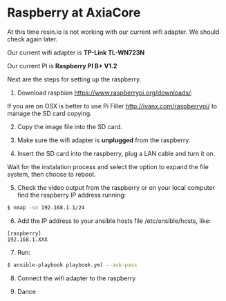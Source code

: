 # Raspberry at AxiaCore

At this time resin.io is not working with our current wifi adapter. We should
check again later.

Our current wifi adapter is **TP-Link TL-WN723N**

Our current PI is **Raspberry PI B+ V1.2**

Next are the steps for setting up the raspberry.

1. Download raspbian https://www.raspberrypi.org/downloads/:

  If you are on OSX is better to use Pi Filler http://ivanx.com/raspberrypi/
  to manage the SD card copying.

2. Copy the image file into the SD card.

3. Make sure the wifi adapter is **unplugged** from the raspberry.

4. Insert the SD card into the raspberry, plug a LAN cable and turn it on.

  Wait for the instalation process and select the option to expand the file system, then choose to reboot.

5. Check the video output from the raspberry or on your local computer find the raspberry IP address running:
  ```sh
  $ nmap -sn 192.168.1.1/24
  ```

6. Add the IP address to your ansible hosts file /etc/ansible/hosts, like:
  ```
  [raspberry]
  192.168.1.XXX
  ```

7. Run:
  ```sh
  $ ansible-playbook playbook.yml --ask-pass
  ```

8. Connect the wifi adapter to the raspberry

9. Dance
